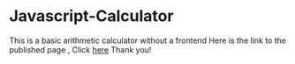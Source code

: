 # Javascript-Calculator
This is a basic arithmetic calculator without a frontend
Here is the link to the published page , Click <a href="https://glorykach.github.io/Javascript-Calculator/">here</a>
Thank you!


